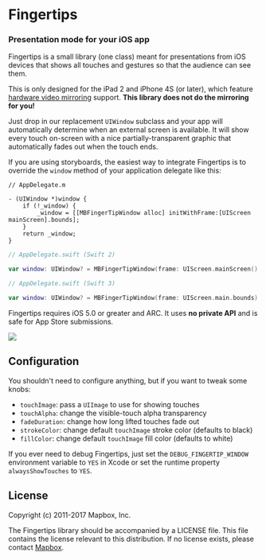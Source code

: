 # Fingertips

### Presentation mode for your iOS app

Fingertips is a small library (one class) meant for presentations from iOS devices that shows all touches and gestures so that the audience can see them. 

This is only designed for the iPad 2 and iPhone 4S (or later), which feature [hardware video mirroring](http://www.apple.com/ipad/features/airplay/) support. **This library does not do the mirroring for you!**

Just drop in our replacement `UIWindow` subclass and your app will automatically determine when an external screen is available. It will show every touch on-screen with a nice partially-transparent graphic that automatically fades out when the touch ends. 

If you are using storyboards, the easiest way to integrate Fingertips is to override the `window` method of your application delegate like this:

```objc
// AppDelegate.m

- (UIWindow *)window {
	if (!_window) {
		_window = [[MBFingerTipWindow alloc] initWithFrame:[UIScreen mainScreen].bounds];
	}
	return _window;
}
```

```swift
// AppDelegate.swift (Swift 2)

var window: UIWindow? = MBFingerTipWindow(frame: UIScreen.mainScreen().bounds)
```

```swift
// AppDelegate.swift (Swift 3)

var window: UIWindow? = MBFingerTipWindow(frame: UIScreen.main.bounds)
```

Fingertips requires iOS 5.0 or greater and ARC. It uses **no private API** and is safe for App Store submissions. 

![](screenshot.gif)

## Configuration

You shouldn't need to configure anything, but if you want to tweak some knobs: 

 * `touchImage`: pass a `UIImage` to use for showing touches
 * `touchAlpha`: change the visible-touch alpha transparency
 * `fadeDuration`: change how long lifted touches fade out
 * `strokeColor`: change default `touchImage` stroke color (defaults to black)
 * `fillColor`: change default `touchImage` fill color (defaults to white)

If you ever need to debug Fingertips, just set the `DEBUG_FINGERTIP_WINDOW` environment variable to `YES` in Xcode or set the runtime property `alwaysShowTouches` to `YES`.

## License

Copyright (c) 2011-2017 Mapbox, Inc.

The Fingertips library should be accompanied by a LICENSE file. This file contains the license relevant to this distribution. If no license exists, please contact [Mapbox](http://mapbox.com).

